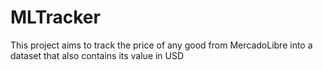 # MLTracker
This project aims to track the price of any good from MercadoLibre into a dataset that also contains its value in USD

